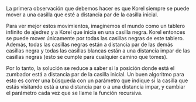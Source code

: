 La primera observación que debemos hacer es que Korel siempre se puede mover a una casilla que esté a distancia par de la casilla inicial.

Para ver mejor estos movimientos, imaginemos el mundo como un tablero infinito de ajedrez y a Korel que inicia en una casilla negra.
Korel entonces se puede mover únicamente por todas las casillas negras de este tablero.
Además, todas las casillas negras están a distancia par de las demás casillas negra y todas las casillas blancas están
a una distancia impar de las casillas negras (esto se cumple para cualquier camino que tomes).

Por lo tanto, la solución se reduce a saber si la posición donde está el zumbador está a distancia par de la casilla inicial.
Un buen algoritmo para esto es correr una búsqueda con un parámetro que indique si la casilla que estás visitando
está a una distancia par o a una distancia impar, y cambiar el parámetro cada vez que se llame la función recursiva.
